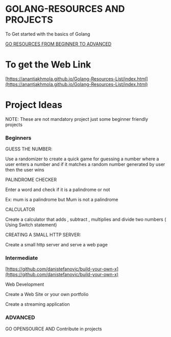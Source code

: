 # GOLANG-RESOURCES AND PROJECTS

To Get started with the basics of Golang

[GO RESOURCES FROM BEGINNER TO ADVANCED](https://www.notion.so/2f5c79e7fd144becbd5b39805c7490c7)

# To get the Web Link
[https://anantjakhmola.github.io/Golang-Resources-List/index.html](https://anantjakhmola.github.io/Golang-Resources-List/index.html)

# Project Ideas

NOTE: These are not mandatory project just some beginner friendly projects

### Beginners

GUESS THE NUMBER:

Use a randomizer to create a quick game for guessing a number where a user enters a number and if it matches a random number generated by user then the user wins

PALINDROME CHECKER

Enter a word and check if it is a palindrome or not

Ex: mum is a palindrome but Mum is not a palindrome

CALCULATOR

Create a calculator that adds , subtract , multiplies and divide two numbers ( Using Switch statement)

CREATING A SMALL HTTP SERVER:

Create a small http server and serve a web page

### Intermediate

[https://github.com/danistefanovic/build-your-own-x](https://github.com/danistefanovic/build-your-own-x)

Web Development 

Create a Web Site or your own portfolio

Create a streaming application

### ADVANCED

GO OPENSOURCE AND Contribute in projects
